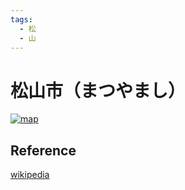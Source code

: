 ```yaml
---
tags:
  - 松
  - 山
---
```


# 松山市（まつやまし）

[![map](https://upload.wikimedia.org/wikipedia/commons/thumb/2/21/基礎自治体位置図_38201.svg/291px-基礎自治体位置図_38201.svg.png)](https://ja.wikipedia.org/wiki/松山市)

## Reference

[wikipedia](https://ja.wikipedia.org/wiki/松山市)
